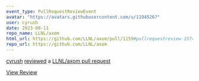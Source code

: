 ```yaml
---
event_type: PullRequestReviewEvent
avatar: "https://avatars.githubusercontent.com/u/1194526?"
user: cyrush
date: 2023-08-11
repo_name: LLNL/axom
html_url: https://github.com/LLNL/axom/pull/1159#pullrequestreview-1574235257
repo_url: https://github.com/LLNL/axom
---
```


<a href='https://github.com/cyrush' target='_blank'>cyrush</a> <a href='https://github.com/LLNL/axom/pull/1159#pullrequestreview-1574235257' target='_blank'>reviewed</a> a <a href='https://github.com/LLNL/axom/pull/1159' target='_blank'>LLNL/axom pull request</a>

<small></small>

<a href='https://github.com/LLNL/axom/pull/1159#pullrequestreview-1574235257' target='_blank'>View Review</a>